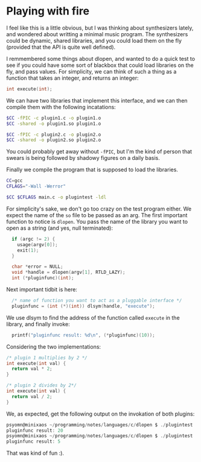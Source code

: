 # Playing with fire

I feel like this is a little obvious, but I was thinking about
synthesizers lately, and wondered about writting a minimal music
program. The synthesizers could be dynamic, shared libraries, and
you could load them on the fly (provided that the API is quite well
defined).

I remmembered some things about dlopen, and wanted to do a quick test
to see if you could have some sort of blackbox that could load
libraries on the fly, and pass values. For simplicity, we can think of
such a thing as a function that takes an integer, and returns an
integer:

```c
int execute(int);
```

We can have two libraries that implement this interface, and we can
then compile them with the following incatations:

```bash
$CC -fPIC -c plugin1.c -o plugin1.o
$CC -shared -o plugin1.so plugin1.o

$CC -fPIC -c plugin2.c -o plugin2.o
$CC -shared -o plugin2.so plugin2.o
```

You could probably get away without `-fPIC`, but I'm the kind of
person that swears is being followed by shadowy figures on a daily
basis.

Finally we compile the program that is supposed to load the libraries.

```bash
CC=gcc
CFLAGS="-Wall -Werror"

$CC $CFLAGS main.c -o plugintest -ldl
```

For simplicity's sake, we don't go too crazy on the test program
either. We expect the name of the `so` file to be passed as an arg.
The first important function to notice is `dlopen`. You pass the name
of the library you want to open as a string (and yes, null
terminated):

```c
  if (argc != 2) {
    usage(argv[0]);
    exit(1);
  }

  char *error = NULL;
  void *handle = dlopen(argv[1], RTLD_LAZY);
  int (*pluginfunc)(int);
```

Next important tidbit is here:

```c
  /* name of function you want to act as a pluggable interface */
  pluginfunc = (int (*)(int)) dlsym(handle, "execute");
```

We use dlsym to find the address of the function called `execute` in
the library, and finally invoke:

```c
  printf("pluginfunc result: %d\n", (*pluginfunc)(10));
```

Considering the two implementations:

```c
/* plugin 1 multiplies by 2 */
int execute(int val) {
  return val * 2;
}

/* plugin 2 divides by 2*/
int execute(int val) {
  return val / 2;
}
```

We, as expected, get the following output on the invokation of both
plugins:

```c
psyomn@minixaos ~/programming/notes/languages/c/dlopen $ ./plugintest ./plugin1.so
pluginfunc result: 20
psyomn@minixaos ~/programming/notes/languages/c/dlopen $ ./plugintest ./plugin2.so
pluginfunc result: 5
```

That was kind of fun :).
